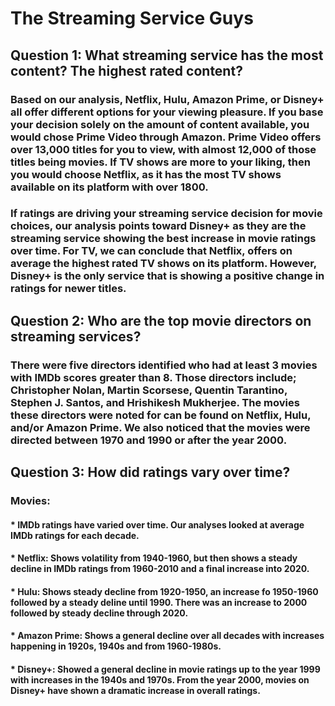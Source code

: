 # The Streaming Service Guys

## Question 1:  What streaming service has the most content? The highest rated content?

 ### Based on our analysis, Netflix, Hulu, Amazon Prime, or Disney+ all offer different options for your viewing pleasure. If you base your decision solely on the amount of content available, you would chose Prime Video through Amazon. Prime Video offers over 13,000 titles for you to view, with almost 12,000 of those titles being movies. If TV shows are more to your liking, then you would choose Netflix, as it has the most TV shows available on its platform with over 1800.
 
 ### If ratings are driving your streaming service decision for movie choices, our analysis points toward Disney+ as they are the streaming service showing the best increase in movie ratings over time. For TV, we can conclude that Netflix, offers on average the highest rated TV shows on its platform. However, Disney+ is the only service that is showing a positive change in ratings for newer titles.
 
 ## Question 2:  Who are the top movie directors on streaming services?
 
 ### There were five directors identified who had at least 3 movies with IMDb scores greater than 8. Those directors include; Christopher Nolan, Martin Scorsese, Quentin Tarantino, Stephen J. Santos, and Hrishikesh Mukherjee. The movies these directors were noted for can be found on Netflix, Hulu, and/or Amazon Prime. We also noticed that the movies were directed between 1970 and 1990 or after the year 2000.
 
 ## Question 3: How did ratings vary over time?

### Movies:

#### * IMDb ratings have varied over time. Our analyses looked at average IMDb ratings for each decade.
#### * Netflix: Shows volatility from 1940-1960, but then shows a steady decline in IMDb ratings from 1960-2010 and a final increase into 2020.
#### * Hulu: Shows steady decline from 1920-1950, an increase fo 1950-1960 followed by a steady deline until 1990. There was an increase to 2000 followed by steady decline through 2020.
#### * Amazon Prime: Shows a general decline over all decades with increases happening in 1920s, 1940s and from 1960-1980s.
#### * Disney+: Showed a general decline in movie ratings up to the year 1999 with increases in the 1940s and 1970s. From the year 2000, movies on Disney+ have shown a dramatic increase in overall ratings.
